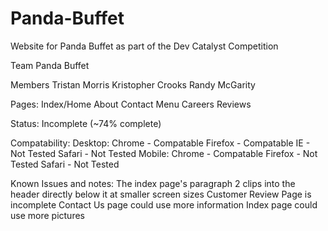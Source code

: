 # Panda-Buffet
Website for Panda Buffet as part of the Dev Catalyst Competition

Team Panda Buffet

Members
 Tristan Morris	
 Kristopher Crooks
 Randy McGarity	

Pages:
	Index/Home
	About
	Contact
	Menu
	Careers
	Reviews

Status:
	Incomplete (~74% complete)

Compatability:
	Desktop:
		Chrome 	- Compatable
		Firefox - Compatable
		IE	- Not Tested
		Safari	- Not Tested
	Mobile:
		Chrome	- Compatable
		Firefox	- Not Tested
		Safari	- Not Tested

Known Issues and notes:
	The index page's paragraph 2 clips into the header directly below it at smaller screen sizes
	Customer Review Page is incomplete
	Contact Us page could use more information
	Index page could use more pictures
